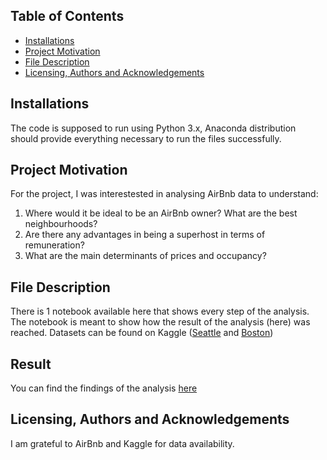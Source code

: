 ## Table of Contents
- [Installations](#installations)
- [Project Motivation](#project-motivation)
- [File Description](#file-description)
- [Licensing, Authors and Acknowledgements](#licensing--authors--and-acknowledgements)

## Installations
The code is supposed to run using Python 3.x, Anaconda distribution should provide everything necessary to run the files successfully.

## Project Motivation
For the project, I was interestested in analysing AirBnb data to understand:

1. Where would it be ideal to be an AirBnb owner? What are the best neighbourhoods?
2. Are there any advantages in being a superhost in terms of remuneration?
3. What are the main determinants of prices and occupancy?

## File Description
There is 1 notebook available here that shows every step of the analysis. The notebook is meant to show how the result of the analysis (here) was reached.
Datasets can be found on Kaggle ([Seattle](kaggle.com/airbnb/seattle/data#) and [Boston](https://www.kaggle.com/airbnb/boston))

## Result
You can find the findings of the analysis [here](https://medium.com/@ajulliett/what-makes-you-the-best-airbnb-owner-48f8d7ddcae7)
## Licensing, Authors and Acknowledgements
I am grateful to AirBnb and Kaggle for data availability.
